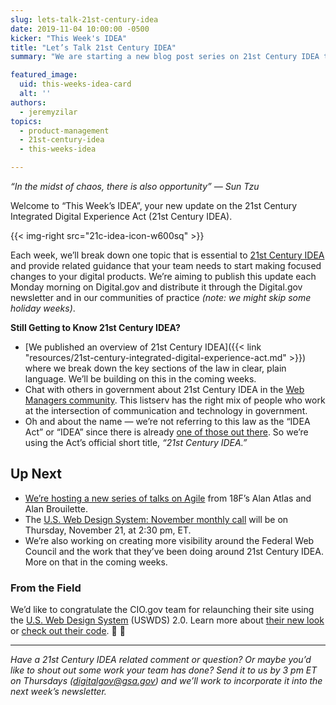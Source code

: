 ```yaml
---
slug: lets-talk-21st-century-idea
date: 2019-11-04 10:00:00 -0500
kicker: "This Week's IDEA"
title: "Let’s Talk 21st Century IDEA"
summary: "We are starting a new blog post series on 21st Century IDEA that’ll break down one essential topic and point to guidance to start running with it&#46;"

featured_image:
  uid: this-weeks-idea-card
  alt: ''
authors:
  - jeremyzilar
topics:
  - product-management
  - 21st-century-idea
  - this-weeks-idea

---
```


_“In the midst of chaos, there is also opportunity” ― Sun Tzu_

Welcome to “This Week’s IDEA”, your new update on the 21st Century Integrated Digital Experience Act (21st Century IDEA).

{{< img-right src="21c-idea-icon-w600sq" >}}

Each week, we’ll break down one topic that is essential to [21st Century IDEA](https://www.congress.gov/bill/115th-congress/house-bill/5759/text) and provide related guidance that your team needs to start making focused changes to your digital products. We’re aiming to publish this update each Monday morning on Digital.gov and distribute it through the Digital.gov newsletter and in our communities of practice _(note: we might skip some holiday weeks)_.

**Still Getting to Know 21st Century IDEA?**

- [We published an overview of 21st Century IDEA]({{< link "resources/21st-century-integrated-digital-experience-act.md" >}}) where we break down the key sections of the law in clear, plain language. We’ll be building on this in the coming weeks.
- Chat with others in government about 21st Century IDEA in the [Web Managers community](https://digital.gov/communities/web-content-managers/). This listserv has the right mix of people who work at the intersection of communication and technology in government.
- Oh and about the name — we’re not referring to this law as the “IDEA Act” or “IDEA” since there is already [one of those out there](https://sites.ed.gov/idea/). So we’re using the Act’s official short title, _“21st Century IDEA.”_

## Up Next 
- [We’re hosting a new series of talks on Agile](https://digital.gov/event/2019/11/04/foundations-agile-i/) from 18F’s Alan Atlas and Alan Brouilette. 
- The [U.S. Web Design System: November monthly call](https://digital.gov/event/2019/11/21/us-web-design-system-november-monthly-call/) will be on Thursday, November 21, at 2:30 pm, ET.
- We’re also working on creating more visibility around the Federal Web Council and the work that they’ve been doing around 21st Century IDEA. More on that in the coming weeks.

### From the Field

We’d like to congratulate the CIO.gov team for relaunching their site using the [U.S. Web Design System](https://designsystem.digital.gov) (USWDS) 2.0. Learn more about [their new look](https://www.cio.gov/new-look/) or [check out their code](https://github.com/GSA/cio.gov-redo). :tada: :clap:

---

_Have a 21st Century IDEA related comment or question? Or maybe you’d like to shout out some work your team has done? Send it to us by 3 pm ET on Thursdays ([digitalgov@gsa.gov](mailto:digitalgov@gsa.gov)) and we’ll work to incorporate it into the next week’s newsletter._
